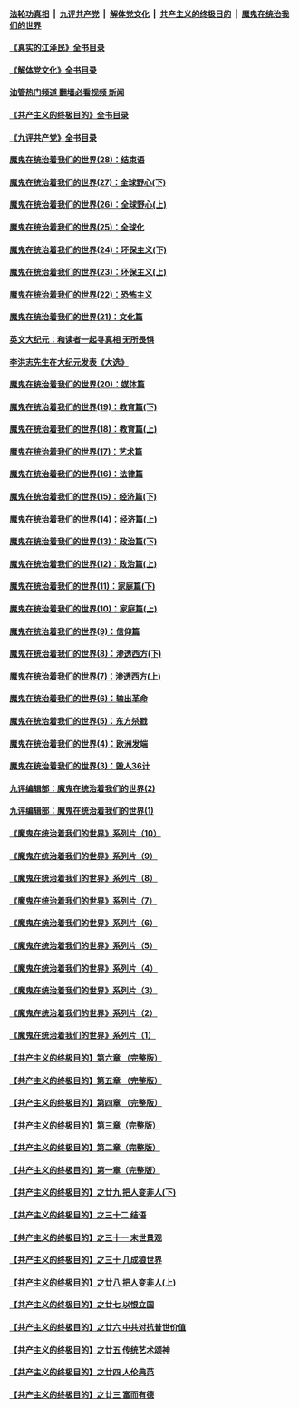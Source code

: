 ####  [法轮功真相](../../../../basic/blob/master/README.md?t=09190701) &nbsp;|&nbsp; [九评共产党](../../../../9ping.md/blob/master/README.md?t=09190701) &nbsp;|&nbsp; [解体党文化](../../../../jtdwh.md/blob/master/README.md?t=09190701)  &nbsp;|&nbsp; [共产主义的终极目的](../../../../gczydzjmd.md/blob/master/README.md?t=09190701) &nbsp;|&nbsp; [魔鬼在统治我们的世界](../../../../mgztzwmdsj.md/blob/master/README.md?t=09190701) 

#### [《真实的江泽民》全书目录](../pages/nsc422/n13721399.md?t=09190701) 

#### [《解体党文化》全书目录](../pages/nsc422/n13721157.md?t=09190701) 

#### [油管热门频道 翻墙必看视频 新闻](http://45.76.130.85:81/youtube.html?09190701)

#### [《共产主义的终极目的》全书目录](../pages/nsc422/n13721048.md?t=09190701) 

#### [《九评共产党》全书目录](../pages/nsc422/n13708085.md?t=09190701) 

#### [魔鬼在统治着我们的世界(28)：结束语](../pages/nsc422/n10936246.md?t=09190701) 

#### [魔鬼在统治着我们的世界(27)：全球野心(下)](../pages/nsc422/n10928319.md?t=09190701) 

#### [魔鬼在统治着我们的世界(26)：全球野心(上)](../pages/nsc422/n10900318.md?t=09190701) 

#### [魔鬼在统治着我们的世界(25)：全球化](../pages/nsc422/n10788205.md?t=09190701) 

#### [魔鬼在统治着我们的世界(24)：环保主义(下)](../pages/nsc422/n10695307.md?t=09190701) 

#### [魔鬼在统治着我们的世界(23)：环保主义(上)](../pages/nsc422/n10688613.md?t=09190701) 

#### [魔鬼在统治着我们的世界(22)：恐怖主义](../pages/nsc422/n10614727.md?t=09190701) 

#### [魔鬼在统治着我们的世界(21)：文化篇](../pages/nsc422/n10597706.md?t=09190701) 

#### [英文大纪元：和读者一起寻真相 无所畏惧](../pages/nsc422/n12542027.md?t=09190701) 

#### [李洪志先生在大纪元发表《大选》](../pages/nsc422/n12534746.md?t=09190701) 

#### [魔鬼在统治着我们的世界(20)：媒体篇](../pages/nsc422/n10586579.md?t=09190701) 

#### [魔鬼在统治着我们的世界(19)：教育篇(下)](../pages/nsc422/n10564808.md?t=09190701) 

#### [魔鬼在统治着我们的世界(18)：教育篇(上)](../pages/nsc422/n10526970.md?t=09190701) 

#### [魔鬼在统治着我们的世界(17)：艺术篇](../pages/nsc422/n10499093.md?t=09190701) 

#### [魔鬼在统治着我们的世界(16)：法律篇](../pages/nsc422/n10485969.md?t=09190701) 

#### [魔鬼在统治着我们的世界(15)：经济篇(下)](../pages/nsc422/n10469975.md?t=09190701) 

#### [魔鬼在统治着我们的世界(14)：经济篇(上)](../pages/nsc422/n10457370.md?t=09190701) 

#### [魔鬼在统治着我们的世界(13)：政治篇(下)](../pages/nsc422/n10448270.md?t=09190701) 

#### [魔鬼在统治着我们的世界(12)：政治篇(上)](../pages/nsc422/n10444576.md?t=09190701) 

#### [魔鬼在统治着我们的世界(11)：家庭篇(下)](../pages/nsc422/n10440961.md?t=09190701) 

#### [魔鬼在统治着我们的世界(10)：家庭篇(上)](../pages/nsc422/n10435448.md?t=09190701) 

#### [魔鬼在统治着我们的世界(9)：信仰篇](../pages/nsc422/n10432159.md?t=09190701) 

#### [魔鬼在统治着我们的世界(8)：渗透西方(下)](../pages/nsc422/n10429603.md?t=09190701) 

#### [魔鬼在统治着我们的世界(7)：渗透西方(上)](../pages/nsc422/n10426013.md?t=09190701) 

#### [魔鬼在统治着我们的世界(6)：输出革命](../pages/nsc422/n10421536.md?t=09190701) 

#### [魔鬼在统治着我们的世界(5)：东方杀戮](../pages/nsc422/n10417707.md?t=09190701) 

#### [魔鬼在统治着我们的世界(4)：欧洲发端](../pages/nsc422/n10414890.md?t=09190701) 

#### [魔鬼在统治着我们的世界(3)：毁人36计](../pages/nsc422/n10411583.md?t=09190701) 

#### [九评编辑部：魔鬼在统治着我们的世界(2)](../pages/nsc422/n10410036.md?t=09190701) 

#### [九评编辑部：魔鬼在统治着我们的世界(1)](../pages/nsc422/n10406825.md?t=09190701) 

#### [《魔鬼在统治着我们的世界》系列片（10）](../pages/nsc422/n12292670.md?t=09190701) 

#### [《魔鬼在统治着我们的世界》系列片（9）](../pages/nsc422/n12290859.md?t=09190701) 

#### [《魔鬼在统治着我们的世界》系列片（8）](../pages/nsc422/n12287445.md?t=09190701) 

#### [《魔鬼在统治着我们的世界》系列片（7）](../pages/nsc422/n12283425.md?t=09190701) 

#### [《魔鬼在统治着我们的世界》系列片（6）](../pages/nsc422/n12282314.md?t=09190701) 

#### [《魔鬼在统治着我们的世界》系列片（5）](../pages/nsc422/n12281419.md?t=09190701) 

#### [《魔鬼在统治着我们的世界》系列片（4）](../pages/nsc422/n12274024.md?t=09190701) 

#### [《魔鬼在统治着我们的世界》系列片（3）](../pages/nsc422/n12271322.md?t=09190701) 

#### [《魔鬼在统治着我们的世界》系列片（2）](../pages/nsc422/n12269049.md?t=09190701) 

#### [《魔鬼在统治着我们的世界》系列片（1）](../pages/nsc422/n12267575.md?t=09190701) 

#### [【共产主义的终极目的】第六章 （完整版）](../pages/nsc422/n11428913.md?t=09190701) 

#### [【共产主义的终极目的】第五章 （完整版）](../pages/nsc422/n11428912.md?t=09190701) 

#### [【共产主义的终极目的】第四章 （完整版）](../pages/nsc422/n11428907.md?t=09190701) 

#### [【共产主义的终极目的】第三章（完整版）](../pages/nsc422/n11428848.md?t=09190701) 

#### [【共产主义的终极目的】第二章（完整版）](../pages/nsc422/n11428831.md?t=09190701) 

#### [【共产主义的终极目的】第一章（完整版）](../pages/nsc422/n11417651.md?t=09190701) 

#### [【共产主义的终极目的】之廿九 把人变非人(下)](../pages/nsc422/n11344140.md?t=09190701) 

#### [【共产主义的终极目的】之三十二 结语](../pages/nsc422/n11360535.md?t=09190701) 

#### [【共产主义的终极目的】之三十一 末世景观](../pages/nsc422/n11351129.md?t=09190701) 

#### [【共产主义的终极目的】之三十 几成狼世界](../pages/nsc422/n11348280.md?t=09190701) 

#### [【共产主义的终极目的】之廿八 把人变非人(上)](../pages/nsc422/n11340492.md?t=09190701) 

#### [【共产主义的终极目的】之廿七 以恨立国](../pages/nsc422/n11336944.md?t=09190701) 

#### [【共产主义的终极目的】之廿六 中共对抗普世价值](../pages/nsc422/n11324785.md?t=09190701) 

#### [【共产主义的终极目的】之廿五 传统艺术颂神](../pages/nsc422/n11296396.md?t=09190701) 

#### [【共产主义的终极目的】之廿四 人伦典范](../pages/nsc422/n11296397.md?t=09190701) 

#### [【共产主义的终极目的】之廿三 富而有德](../pages/nsc422/n11283598.md?t=09190701) 

<img src='http://gfw-breaker.win/goodnews/indexes/nsc422.md' width='0px' height='0px'/>
